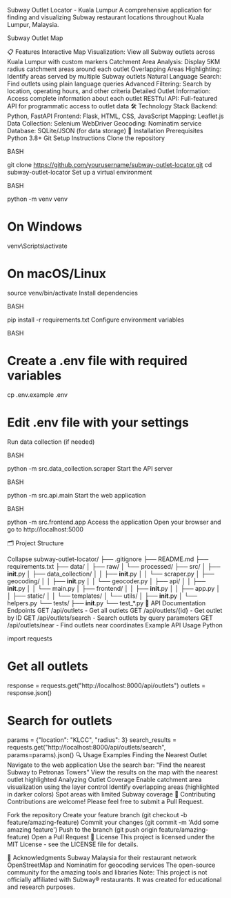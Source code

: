 Subway Outlet Locator - Kuala Lumpur
A comprehensive application for finding and visualizing Subway restaurant locations throughout Kuala Lumpur, Malaysia.

Subway Outlet Map

📋 Features
Interactive Map Visualization: View all Subway outlets across Kuala Lumpur with custom markers
Catchment Area Analysis: Display 5KM radius catchment areas around each outlet
Overlapping Areas Highlighting: Identify areas served by multiple Subway outlets
Natural Language Search: Find outlets using plain language queries
Advanced Filtering: Search by location, operating hours, and other criteria
Detailed Outlet Information: Access complete information about each outlet
RESTful API: Full-featured API for programmatic access to outlet data
🛠️ Technology Stack
Backend: Python, FastAPI
Frontend: Flask, HTML, CSS, JavaScript
Mapping: Leaflet.js
Data Collection: Selenium WebDriver
Geocoding: Nominatim service
Database: SQLite/JSON (for data storage)
🚀 Installation
Prerequisites
Python 3.8+
Git
Setup Instructions
Clone the repository

BASH

git clone https://github.com/yourusername/subway-outlet-locator.git
cd subway-outlet-locator
Set up a virtual environment

BASH

python -m venv venv

# On Windows
venv\Scripts\activate

# On macOS/Linux
source venv/bin/activate
Install dependencies

BASH

pip install -r requirements.txt
Configure environment variables

BASH

# Create a .env file with required variables
cp .env.example .env
# Edit .env file with your settings
Run data collection (if needed)

BASH

python -m src.data_collection.scraper
Start the API server

BASH

python -m src.api.main
Start the web application

BASH

python -m src.frontend.app
Access the application
Open your browser and go to http://localhost:5000

🗂️ Project Structure

Collapse
subway-outlet-locator/
├── .gitignore
├── README.md
├── requirements.txt
├── data/
│   ├── raw/
│   └── processed/
├── src/
│   ├── __init__.py
│   ├── data_collection/
│   │   ├── __init__.py
│   │   └── scraper.py
│   ├── geocoding/
│   │   ├── __init__.py
│   │   └── geocoder.py
│   ├── api/
│   │   ├── __init__.py
│   │   └── main.py
│   ├── frontend/
│   │   ├── __init__.py
│   │   ├── app.py
│   │   ├── static/
│   │   └── templates/
│   └── utils/
│       ├── __init__.py
│       └── helpers.py
└── tests/
    ├── __init__.py
    └── test_*.py
📖 API Documentation
Endpoints
GET /api/outlets - Get all outlets
GET /api/outlets/{id} - Get outlet by ID
GET /api/outlets/search - Search outlets by query parameters
GET /api/outlets/near - Find outlets near coordinates
Example API Usage
Python

import requests

# Get all outlets
response = requests.get("http://localhost:8000/api/outlets")
outlets = response.json()

# Search for outlets
params = {"location": "KLCC", "radius": 3}
search_results = requests.get("http://localhost:8000/api/outlets/search", params=params).json()
🔍 Usage Examples
Finding the Nearest Outlet
Navigate to the web application
Use the search bar: "Find the nearest Subway to Petronas Towers"
View the results on the map with the nearest outlet highlighted
Analyzing Outlet Coverage
Enable catchment area visualization using the layer control
Identify overlapping areas (highlighted in darker colors)
Spot areas with limited Subway coverage
🤝 Contributing
Contributions are welcome! Please feel free to submit a Pull Request.

Fork the repository
Create your feature branch (git checkout -b feature/amazing-feature)
Commit your changes (git commit -m 'Add some amazing feature')
Push to the branch (git push origin feature/amazing-feature)
Open a Pull Request
📝 License
This project is licensed under the MIT License - see the LICENSE file for details.

🙏 Acknowledgments
Subway Malaysia for their restaurant network
OpenStreetMap and Nominatim for geocoding services
The open-source community for the amazing tools and libraries
Note: This project is not officially affiliated with Subway® restaurants. It was created for educational and research purposes.
